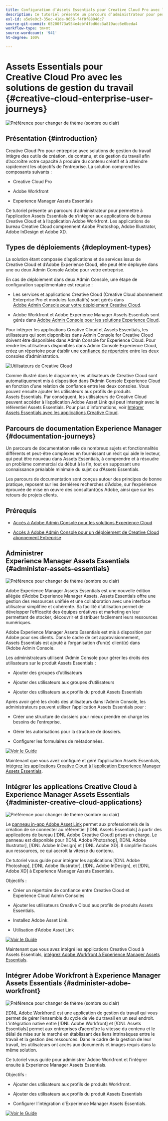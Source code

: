 ```yaml
---
title: Configuration d’Assets Essentials pour Creative Cloud Pro avec les solutions de gestion du travail
description: Ce tutoriel présente un parcours d’administrateur pour permettre à l’application Assets Essentials de s’intégrer aux applications de bureau Creative Cloud et à l’application Adobe Workfront. Les applications de bureau Creative Cloud comprennent Adobe Photoshop, Adobe Illustrator, Adobe InDesign et Adobe XD.
exl-id: a5e9e0c3-35ec-41de-9656-f4f0f88946c7
source-git-commit: 65200f73a954e4ebf4fbd6dc3a819acc6e0beda4
workflow-type: tm+mt
source-wordcount: '941'
ht-degree: 100%

---
```


# Assets Essentials pour Creative Cloud Pro avec les solutions de gestion du travail {#creative-cloud-enterprise-user-journeys}

![Préférence pour changer de thème (sombre ou clair)](assets/cce-next-banner-landing-page.png)

## Présentation {#introduction}

Creative Cloud Pro pour entreprise avec solutions de gestion du travail intègre des outils de création, de contenu, et de gestion du travail afin d’accroître votre capacité à produire du contenu créatif et à atteindre rapidement les objectifs de l’entreprise. La solution comprend les composants suivants :

* Creative Cloud Pro

* Adobe Workfront

* Experience Manager Assets Essentials

Ce tutoriel présente un parcours d’administrateur pour permettre à l’application Assets Essentials de s’intégrer aux applications de bureau Creative Cloud et à l’application Adobe Workfront. Les applications de bureau Creative Cloud comprennent Adobe Photoshop, Adobe Illustrator, Adobe InDesign et Adobe XD.

## Types de déploiements {#deployment-types}

La solution étant composée d’applications et de services issus de Creative Cloud et d’Adobe Experience Cloud, elle peut être déployée dans une ou deux Admin Console Adobe pour votre entreprise.

En cas de déploiement dans deux Admin Console, une étape de configuration supplémentaire est requise :

* Les services et applications Creative Cloud (Creative Cloud abonnement Enterprise Pro et modules facultatifs) sont gérés dans [Adobe Admin Console pour votre déploiement Creative Cloud](https://helpx.adobe.com/fr/enterprise/admin-guide.html).

* Adobe Workfront et Adobe Experience Manager Assets Essentials sont gérés dans [Adobe Admin Console pour les solutions Experience Cloud](https://experienceleague.adobe.com/docs/core-services/interface/administration/admin-getting-started.html?lang=fr).

Pour intégrer les applications Creative Cloud et Assets Essentials, les utilisateurs qui sont disponibles dans Admin Console for Creative Cloud doivent être disponibles dans Admin Console for Experience Cloud. Pour rendre les utilisateurs disponibles dans Admin Console Experience Cloud, créez un répertoire pour établir une [confiance de répertoire](https://helpx.adobe.com/fr/enterprise/using/set-up-identity.html) entre les deux consoles d’administration.

![Utilisateurs de Creative Cloud](assets/creative-cloud-users.svg)

Comme illustré dans le diagramme, les utilisateurs de Creative Cloud sont automatiquement mis à disposition dans l’Admin Console Experience Cloud en fonction d’une relation de confiance entre les deux consoles. Vous pouvez ensuite ajouter les utilisateurs aux profils de produits Assets Essentials. Par conséquent, les utilisateurs de Creative Cloud peuvent accéder à l’application Adobe Asset Link qui peut interagir avec le référentiel Assets Essentials. Pour plus d’informations, voir [Intégrer Assets Essentials avec les applications Creative Cloud](integrate-with-creative-cloud.md).

## Parcours de documentation Experience Manager {#documentation-journeys}

Un parcours de documentation relie de nombreux sujets et fonctionnalités différents et peut-être complexes en fournissant un récit qui aide le lecteur, qui peut être nouveau dans Assets Essentials, à comprendre et à résoudre un problème commercial du début à la fin, tout en supposant une connaissance préalable minimale du sujet ou d’Assets Essentials.

Les parcours de documentation sont conçus autour des principes de bonne pratique, reposent sur les dernières recherches d’Adobe, sur l’expérience éprouvée de mise en œuvre des consultant(e)s Adobe, ainsi que sur les retours de projets clients.

## Prérequis

* [Accès à Adobe Admin Console pour les solutions Experience Cloud](https://experienceleague.adobe.com/docs/core-services/interface/administration/admin-getting-started.html?lang=fr)

* [Accès à Adobe Admin Console pour un déploiement de Creative Cloud abonnement Entreprise](https://helpx.adobe.com/fr/enterprise/admin-guide.html)

## Administrer Experience Manager Assets Essentials {#administer-assets-essentials}

![Préférence pour changer de thème (sombre ou clair)](assets/cce-assets.png)

Adobe Experience Manager Assets Essentials est une nouvelle édition allégée d’Adobe Experience Manager Assets. Assets Essentials offre une gestion des ressources unifiée et une collaboration avec une interface utilisateur simplifiée et cohérente. Sa facilité d’utilisation permet de développer l’efficacité des équipes créatives et marketing en leur permettant de stocker, découvrir et distribuer facilement leurs ressources numériques.

Adobe Experience Manager Assets Essentials est mis à disposition par Adobe pour ses clients. Dans le cadre de cet approvisionnement, Assets Essentials est ajouté à l’organisation d’un(e) client(e) dans l’Adobe Admin Console.

Les administrateurs utilisent l’Admin Console pour gérer les droits des utilisateurs sur le produit Assets Essentials :

* Ajouter des groupes d’utilisateurs

* Ajouter des utilisateurs aux groupes d’utilisateurs

* Ajouter des utilisateurs aux profils du produit Assets Essentials

Après avoir géré les droits des utilisateurs dans l’Admin Console, les administrateurs peuvent utiliser l’application Assets Essentials pour :

* Créer une structure de dossiers pour mieux prendre en charge les besoins de l’entreprise.

* Gérer les autorisations pour la structure de dossiers.

* Configurer les formulaires de métadonnées.

[![Voir le Guide](https://helpx.adobe.com/content/dam/help/en/marketing-cloud/how-to/digital-foundation/_jcr_content/main-pars/image_1250343773/see-the-guide-sm.png)](deploy-administer.md)

Maintenant que vous avez configuré et géré l’application Assets Essentials, [intégrez les applications Creative Cloud à l’application Experience Manager Assets Essentials](integrate-with-creative-cloud.md).

## Intégrer les applications Creative Cloud à Experience Manager Assets Essentials {#administer-creative-cloud-applications}

![Préférence pour changer de thème (sombre ou clair)](assets/cce-creative-cloud.png)

Le [panneau in-app Adobe Asset Link](https://www.adobe.com/fr/creativecloud/business/enterprise/adobe-asset-link.html) permet aux professionnels de la création de se connecter au référentiel [!DNL Assets Essentials] à partir des applications de bureau [!DNL Adobe Creative Cloud] prises en charge. Le panneau est disponible pour [!DNL Adobe Photoshop], [!DNL Adobe Illustrator], [!DNL Adobe InDesign] et [!DNL Adobe XD]. Il simplifie l’accès aux ressources, ce qui accroît la vitesse du contenu.

Ce tutoriel vous guide pour intégrer les applications [!DNL Adobe Photoshop], [!DNL Adobe Illustrator], [!DNL Adobe InDesign], et [!DNL Adobe XD] à Experience Manager Assets Essentials.

Objectifs :

* Créer un répertoire de confiance entre Creative Cloud et Experience Cloud Admin Consoles

* Ajouter les utilisateurs Creative Cloud aux profils de produits Assets Essentials.

* Installez Adobe Asset Link.

* Utilisation d’Adobe Asset Link

[![Voir le Guide](https://helpx.adobe.com/content/dam/help/en/marketing-cloud/how-to/digital-foundation/_jcr_content/main-pars/image_1250343773/see-the-guide-sm.png)](integrate-with-creative-cloud.md)

Maintenant que vous avez intégré les applications Creative Cloud à Assets Essentials, [intégrez Adobe Workfront à Experience Manager Assets Essentials](integrate-with-workfront.md).

## Intégrer Adobe Workfront à Experience Manager Assets Essentials {#administer-adobe-workfront}

![Préférence pour changer de thème (sombre ou clair)](assets/cce-workfront.png)

[[!DNL Adobe Workfront]](https://www.workfront.com/) est une application de gestion du travail qui vous permet de gérer l’ensemble du cycle de vie du travail en un seul endroit. L’intégration native entre [!DNL Adobe Workfront] et [!DNL Assets Essentials] permet aux entreprises d’accroître la vitesse du contenu et le délai de mise sur le marché en établissant des liens intrinsèques entre le travail et la gestion des ressources. Dans le cadre de la gestion de leur travail, les utilisateurs ont accès aux documents et images requis dans la même solution.

Ce tutoriel vous guide pour administrer Adobe Workfront et l’intégrer ensuite à Experience Manager Assets Essentials.

Objectifs :

* Ajouter des utilisateurs aux profils de produits Workfront.

* Ajouter des utilisateurs aux profils du produit Assets Essentials

* Configurer l’intégration d’Experience Manager Assets Essentials.

[![Voir le Guide](https://helpx.adobe.com/content/dam/help/en/marketing-cloud/how-to/digital-foundation/_jcr_content/main-pars/image_1250343773/see-the-guide-sm.png)](integrate-with-workfront.md)
